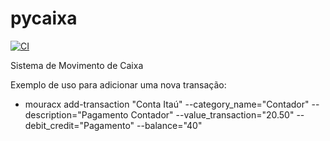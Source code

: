 # pycaixa

[![CI](https://github.com/hermanoudi/pycaixa/actions/workflows/main.yml/badge.svg)](https://github.com/hermanoudi/pycaixa/actions/workflows/main.yml)

Sistema de Movimento de Caixa

Exemplo de uso para adicionar uma nova transação:
-   mouracx add-transaction "Conta Itaú" --category_name="Contador"         --description="Pagamento Contador" --value_transaction="20.50" --debit_credit="Pagamento" --balance="40"
